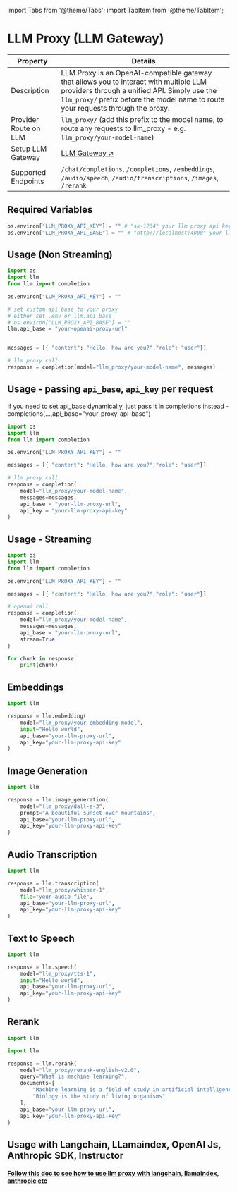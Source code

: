 import Tabs from '@theme/Tabs';
import TabItem from '@theme/TabItem';

# LLM Proxy (LLM Gateway)


| Property | Details |
|-------|-------|
| Description | LLM Proxy is an OpenAI-compatible gateway that allows you to interact with multiple LLM providers through a unified API. Simply use the `llm_proxy/` prefix before the model name to route your requests through the proxy. |
| Provider Route on LLM | `llm_proxy/` (add this prefix to the model name, to route any requests to llm_proxy - e.g. `llm_proxy/your-model-name`) |
| Setup LLM Gateway | [LLM Gateway ↗](../simple_proxy) |
| Supported Endpoints |`/chat/completions`, `/completions`, `/embeddings`, `/audio/speech`, `/audio/transcriptions`, `/images`, `/rerank` |



## Required Variables

```python
os.environ["LLM_PROXY_API_KEY"] = "" # "sk-1234" your llm proxy api key 
os.environ["LLM_PROXY_API_BASE"] = "" # "http://localhost:4000" your llm proxy api base
```


## Usage (Non Streaming)
```python
import os 
import llm
from llm import completion

os.environ["LLM_PROXY_API_KEY"] = ""

# set custom api base to your proxy
# either set .env or llm.api_base
# os.environ["LLM_PROXY_API_BASE"] = ""
llm.api_base = "your-openai-proxy-url"


messages = [{ "content": "Hello, how are you?","role": "user"}]

# llm proxy call
response = completion(model="llm_proxy/your-model-name", messages)
```

## Usage - passing `api_base`, `api_key` per request

If you need to set api_base dynamically, just pass it in completions instead - completions(...,api_base="your-proxy-api-base")

```python
import os 
import llm
from llm import completion

os.environ["LLM_PROXY_API_KEY"] = ""

messages = [{ "content": "Hello, how are you?","role": "user"}]

# llm proxy call
response = completion(
    model="llm_proxy/your-model-name", 
    messages=messages, 
    api_base = "your-llm-proxy-url",
    api_key = "your-llm-proxy-api-key"
)
```
## Usage - Streaming

```python
import os 
import llm
from llm import completion

os.environ["LLM_PROXY_API_KEY"] = ""

messages = [{ "content": "Hello, how are you?","role": "user"}]

# openai call
response = completion(
    model="llm_proxy/your-model-name", 
    messages=messages,
    api_base = "your-llm-proxy-url", 
    stream=True
)

for chunk in response:
    print(chunk)
```

## Embeddings

```python
import llm

response = llm.embedding(
    model="llm_proxy/your-embedding-model",
    input="Hello world",
    api_base="your-llm-proxy-url",
    api_key="your-llm-proxy-api-key"
)
```

## Image Generation

```python
import llm

response = llm.image_generation(
    model="llm_proxy/dall-e-3",
    prompt="A beautiful sunset over mountains",
    api_base="your-llm-proxy-url",
    api_key="your-llm-proxy-api-key"
)
```

## Audio Transcription

```python
import llm

response = llm.transcription(
    model="llm_proxy/whisper-1",
    file="your-audio-file",
    api_base="your-llm-proxy-url",
    api_key="your-llm-proxy-api-key"
)
```

## Text to Speech

```python
import llm

response = llm.speech(
    model="llm_proxy/tts-1",
    input="Hello world",
    api_base="your-llm-proxy-url",
    api_key="your-llm-proxy-api-key"
)
``` 

## Rerank

```python
import llm

import llm

response = llm.rerank(
    model="llm_proxy/rerank-english-v2.0",
    query="What is machine learning?",
    documents=[
        "Machine learning is a field of study in artificial intelligence",
        "Biology is the study of living organisms"
    ],
    api_base="your-llm-proxy-url",
    api_key="your-llm-proxy-api-key"
)
```
## **Usage with Langchain, LLamaindex, OpenAI Js, Anthropic SDK, Instructor**

#### [Follow this doc to see how to use llm proxy with langchain, llamaindex, anthropic etc](../proxy/user_keys)